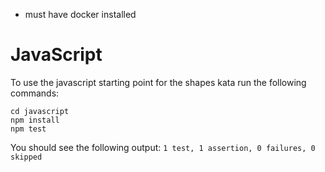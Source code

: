 + must have docker installed

# JavaScript

To use the javascript starting point for the shapes kata run the following commands:

    cd javascript
    npm install
    npm test

You should see the following output:
    `1 test, 1 assertion, 0 failures, 0 skipped`
